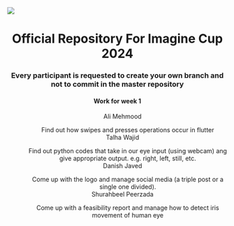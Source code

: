 <img src = "https://repository-images.githubusercontent.com/338525228/fc679380-6f08-11eb-89fc-2dcf0555a369">
<center>
<h1>Official Repository For Imagine Cup 2024</h1>
<h3>Every participant is requested to create your own branch and not to commit in the master repository</h3>
<h4> Work for week 1 </h4>
<ol>
Ali Mehmood
<ul>
Find out how swipes and presses operations occur in flutter
</ul>
Talha Wajid
<ul>
Find out python codes that take in our eye input (using webcam) ang give appropriate output. e.g. right, left, still, etc.
</ul>
Danish Javed
<ul>
Come up with the logo and manage social media (a triple post or a single one divided). 
</ul>
Shurahbeel Peerzada
<ul>
Come up with a feasibility report and manage how to detect iris movement of human eye
</ul>
</ol>
</center>
